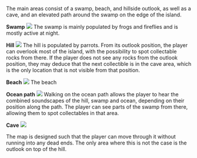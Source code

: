 The main areas consist of a swamp, beach, and hillside outlook, as well as a cave, and an elevated path around the swamp on the edge of the island.

**Swamp**
![](attachments/HighresScreenshot00001.png)
The swamp is mainly populated by frogs and fireflies and is mostly active at night.


**Hill**
![](attachments/HighresScreenshot00006.png)
The hill is populated by parrots. From its outlook position, the player can overlook most of the island, with the possibility to spot collectable rocks from there. If the player does not see any rocks from the outlook position, they may deduce that the next collectible is in the cave area, which is the only location that is not visible from that position.

**Beach**
![](attachments/HighresScreenshot00005.png)
The beach

**Ocean path**
![](attachments/HighresScreenshot00007.png)
Walking on the ocean path allows the player to hear the combined soundscapes of the hill, swamp and ocean, depending on their position along the path. The player can see parts of the swamp from there, allowing them to spot collectables in that area.

**Cave**
![](attachments/HighresScreenshot00003.png)


The map is designed such that the player can move through it without running into any dead ends. The only area where this is not the case is the outlook on top of the hill.



